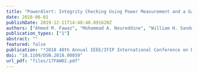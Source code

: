 ```yaml
---
title: "PowerAlert: Integrity Checking Using Power Measurement and a Game-Theoretic Strategy"
date: 2018-06-01
publishDate: 2019-12-11T14:48:40.891620Z
authors: ["Ahmed M. Fawaz", "Mohammad A. Noureddine", "William H. Sanders"]
publication_types: ["1"]
abstract: ""
featured: false
publication: "*2018 48th Annual IEEE/IFIP International Conference on Dependable Systems and Networks (DSN)*"
doi: "10.1109/DSN.2018.00059"
url_pdf: "files/17FAW02.pdf"
---
```


